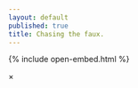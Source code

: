 ```yaml
---
layout: default
published: true
title: Chasing the faux.
---
```

{% include open-embed.html %}

<div id="horizontal-waterfull"></div>
  
<div id="myModal" class="modal">
  <span class="close">×</span>
  <img class="modal-content" id="modal-image">
  <div id="caption"></div>
</div>

<script>

function openModal(obj) {/*打开模态框*/
    document.getElementById('myModal').style.display = "block";
    //val imagebox = obj.innerHTML;
    //val imagecell = imagebox.getElementByTag("a")[0];
    //val img = imagecell.getElementByTag("img")[0];
    //var modal = document.getElementById('myModal');
    //var img = document.getElementById('myImg');
    //var modalImg = document.getElementById("modal-image");
    //var captionText = document.getElementById("caption");
    //modalImg.src = img.src;
    //modalImg.alt =　"国立新美術館｜東京";
    //captionText.innerHTML = "国立新美術館｜東京";
    modal.onclick = function(){
    modal.style.display = "none";
    }
}
</script>

<script src="./imageLayout.js"></script>
<script>
const images = [
{
  src: './image/1.jpg',
  width: 667,
  height: 1000
}, 
{
  src: './image/2.jpg',
  width: 1462,
  height: 540
}, 
{
  src: './image/6.jpg',
  width: 1462,
  height: 540
},  
{
  src: './image/3.jpg',
  width: 1000,
  height: 656  
},
{
  src: './image/4.jpg',
  width: 667,
  height: 1000
},   
{
  src: './image/5.jpg',
  width: 1463,
  height: 540
},  
{
  src: './image/2019-11-04-013038.jpg',
  width: 480,
  height: 270
},
{
  src: './image/2019-11-04-033403.jpg',
  width: 480,
  height: 270
},
{
  src: './image/2019-11-04-195519.jpg',
  width: 480,
  height: 270
},
{
  src: './image/2019-10-29-014202.jpg',
  width: 480,
  height: 270
}]
const $box = document.getElementById('horizontal-waterfull')
const layout = new ImagesLayout(images, $box.clientWidth, 2)
layout.completedImages.forEach(item => {
  let $imageBox = document.createElement('div')
  $imageBox.setAttribute('class', 'image-box')
  $imageBox.setAttribute('onclick', 'openModal(this)')
  $imageBox.style.width = item.width + 'px'
  $imageBox.style.height = item.height + 'px'
  let $imagecell = document.createElement('a')
  let $image = document.createElement('img')
  $image.setAttribute('src', item.src)
  $imagecell.appendChild($image)
  $imageBox.appendChild($imagecell)
  $box.appendChild($imageBox)
})
var resizeTimer = null;
$(window).bind('resize', function () {
    if (resizeTimer) clearTimeout(resizeTimer);
    resizeTimer = setTimeout(function () {
        const $box = document.getElementById('horizontal-waterfull');
        document.getElementById('horizontal-waterfull').innerHTML = "";
        const layout = new ImagesLayout(images, $box.clientWidth, 2);
        layout.completedImages.forEach(item => {
          let $imageBox = document.createElement('div')
          $imageBox.setAttribute('class', 'image-box')
          $imageBox.setAttribute('onclick', 'openModal()')
          $imageBox.style.width = item.width + 'px'
          $imageBox.style.height = item.height + 'px'
          let $imgmodal = document.createElement('div')
          $imgmodal.setAttribute('class', 'modal hide')
          let $modaltext=document.createTextNode("test");
          $imgmodal.appendChild($modaltext)
          let $imagecell = document.createElement('a')
          //$imagecell.setAttribute('href', item.src)
          let $image = document.createElement('img')
          $image.setAttribute('src', item.src)
          $imagecell.appendChild($image)
          $imageBox.appendChild($imagecell)
          $imageBox.appendChild($imgmodal)
          $box.appendChild($imageBox)
        });
    }, 300);
}); 
</script>
